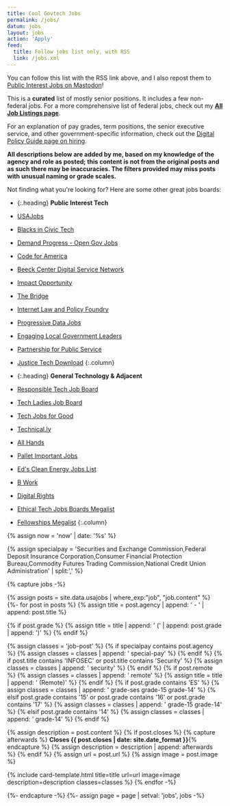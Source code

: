```yaml
---
title: Cool Govtech Jobs
permalink: /jobs/
datum: jobs
layout: jobs
action: 'Apply'
feed:
  title: Follow jobs list only, with RSS
  link: /jobs.xml
---
```

You can follow this list with the RSS link above, and I also repost them to <a href="https://mastodon.publicinterest.town/@jobs">Public Interest Jobs on Mastodon</a>!

This is a **curated** list of mostly senior positions. It includes a few non-federal jobs. For a more comprehensive list of federal jobs, check out my **[All Job Listings page](/jobs/usajobs/)**.

For an explanation of pay grades, term positions, the senior executive service, and other government-specific information, check out the [Digital Policy Guide page on hiring](https://digitalpolicy.us/policies/hiring/).

**All descriptions below are added by me, based on my knowledge of the agency and role as posted; this content is not from the original posts and as such there may be inaccuracies. The filters provided may miss posts with unusual naming or grade scales.**

Not finding what you're looking for? Here are some other great jobs boards:

* {:.heading} **Public Interest Tech**
* [USAJobs](https://www.usajobs.gov/)
* [Blacks in Civic Tech](https://jobs.blacksincivictech.org/)
* [Demand Progress - Open Gov Jobs](https://twitter.com/opengovjobs)
* [Code for America](https://civictechjobs.codeforamerica.org/)
* [Beeck Center Digital Service Network](https://airtable.com/shr94eNIRwETYYH4V/tbllb0ep4vRowx2Uj/viwJGUwYMfzsf5qGr)
* [Impact Opportunity](https://impactopportunity.org/jobs/)
* [The Bridge](https://jobs.thebridgework.com/)
* [Internet Law and Policy Foundry](https://www.ilpfoundry.us/jobs/)
* [Progressive Data Jobs](https://www.progressivedatajobs.org/job-postings/)
* [Engaging Local Government Leaders](https://elgljobs.com/)
* [Partnership for Public Service](https://gogovernment.org/fellowship/ipa-talent-exchange-program/#candidate)
* [Justice Tech Download](https://www.justicetech.download/)
{:.column}


* {:.heading} **General Technology & Adjacent**
* [Responsible Tech Job Board](https://alltechishuman.org/responsible-tech-job-board)
* [Tech Ladies Job Board](https://members.hiretechladies.com/jobs)
* [Tech Jobs for Good](https://techjobsforgood.com/)
* [Technical.ly](https://technical.ly/jobs/)
* [All Hands](https://jobs.all-hands.us/jobs)
* [Pallet Important Jobs](https://important-jobs.pallet.com/jobs)
* [Ed's Clean Energy Jobs List](https://edsjobslist.com/)
* [B Work](https://www.bwork.com/candidate/job_search/quick/results?sort_field=post_date&sort_dir=desc)
* [Digital Rights](https://www.digitalrights.community/job-board)
* [Ethical Tech Jobs Boards Megalist](https://docs.google.com/spreadsheets/d/1dFVoF6f9VU5pjaGhyyvQaBN0n6ae-iLCtlvsO1N2jhA/edit#gid=0)
* [Fellowships Megalist](https://docs.google.com/spreadsheets/d/1VpYIEC7MhA_6VVORk5S9CDuccx_tEvFVefeDTilenXQ/edit#gid=0)
{:.column}

{% assign now = 'now' | date: '%s' %}

{% assign specialpay = 'Securities and Exchange Commission,Federal Deposit Insurance Corporation,Consumer Financial Protection Bureau,Commodity Futures Trading Commission,National Credit Union Administration' | split:',' %}

{% capture jobs -%}

{% assign posts = site.data.usajobs | where_exp:"job", "job.content" %}
{%- for post in posts %}
  {% assign title = post.agency | append: ' - ' | append: post.title %}

  {% if post.grade %}
    {% assign title = title | append: ' (' | append: post.grade | append: ')' %}
  {% endif %}

  {% assign classes = 'job-post' %}
  {% if specialpay contains post.agency %}
    {% assign classes = classes | append: ' special-pay' %}
  {% endif %}
  {% if post.title contains 'INFOSEC' or post.title contains 'Security' %}
    {% assign classes = classes | append: ' security' %}
  {% endif %}
  {% if post.remote %}
    {% assign classes = classes | append: ' remote' %}
    {% assign title = title | append: ' (Remote)' %}
  {% endif %}
  {% if post.grade contains 'ES' %}
    {% assign classes = classes | append: ' grade-ses grade-15 grade-14' %}
  {% elsif post.grade contains '15' or post.grade contains '16' or post.grade contains '17' %}
    {% assign classes = classes | append: ' grade-15 grade-14' %}
  {% elsif post.grade contains '14' %}
    {% assign classes = classes | append: ' grade-14' %}
  {% endif %}

  {% assign description = post.content %}
  {% if post.closes %}
    {% capture afterwards %} **Closes {{ post.closes | date: site.date_format }}**{% endcapture %}
    {% assign description = description | append: afterwards %}
  {% endif %}
  {% assign url = post.url %}
  {% assign image = post.image %}

  {% include card-template.html
     title=title
     url=url
     image=image
     description=description
     classes=classes
  %}
{% endfor -%}

{%- endcapture -%}
{%- assign page = page | setval: 'jobs', jobs -%}